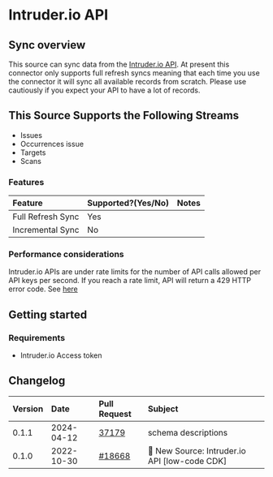 # Intruder.io API

## Sync overview

This source can sync data from the [Intruder.io API](https://dev.Intruder.io.com/email). At present this connector only supports full refresh syncs meaning that each time you use the connector it will sync all available records from scratch. Please use cautiously if you expect your API to have a lot of records.

## This Source Supports the Following Streams

* Issues
* Occurrences issue
* Targets
* Scans

### Features

| Feature | Supported?\(Yes/No\) | Notes |
| :--- | :--- | :--- |
| Full Refresh Sync | Yes |  |
| Incremental Sync | No |  |

### Performance considerations

Intruder.io APIs are under rate limits for the number of API calls allowed per API keys per second. If you reach a rate limit, API will return a 429 HTTP error code. See [here](https://developers.intruder.io/docs/rate-limiting)

## Getting started

### Requirements

* Intruder.io Access token

## Changelog

| Version | Date       | Pull Request                                              | Subject                                    |
| :------ | :--------- | :-------------------------------------------------------- | :----------------------------------------- |
| 0.1.1 | 2024-04-12 | [37179](https://github.com/airbytehq/airbyte/pull/37179) | schema descriptions |
| 0.1.0   | 2022-10-30 | [#18668](https://github.com/airbytehq/airbyte/pull/18668) | 🎉 New Source: Intruder.io API [low-code CDK] |